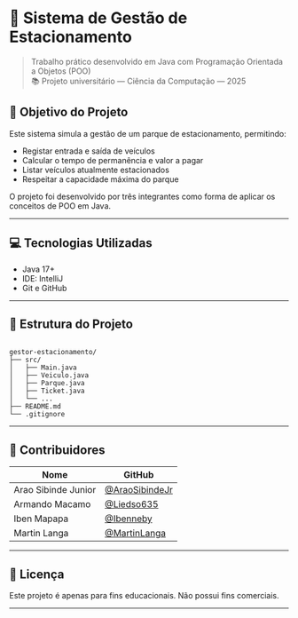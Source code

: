 # 🚗 Sistema de Gestão de Estacionamento

> Trabalho prático desenvolvido em Java com Programação Orientada a Objetos (POO)  
> 📚 Projeto universitário — Ciência da Computação — 2025  


## 🧠 Objetivo do Projeto

Este sistema simula a gestão de um parque de estacionamento, permitindo:
- Registar entrada e saída de veículos
- Calcular o tempo de permanência e valor a pagar
- Listar veículos atualmente estacionados
- Respeitar a capacidade máxima do parque

O projeto foi desenvolvido por três integrantes como forma de aplicar os conceitos de POO em Java.

---

## 💻 Tecnologias Utilizadas

- Java 17+
- IDE: IntelliJ 
- Git e GitHub

---

## 🧱 Estrutura do Projeto

```

gestor-estacionamento/
├── src/
│   ├── Main.java
│   ├── Veiculo.java
│   ├── Parque.java
│   ├── Ticket.java
│   └── ...
├── README.md
└── .gitignore

````

---


## 👥 Contribuidores

| Nome                | GitHub                                             |
|---------------------|----------------------------------------------------|
| Arao Sibinde Junior | [@AraoSibindeJr](https://github.com/AraoSibindeJr) |
| Armando Macamo      | [@Liedso635](https://github.com/Liedso635)         |
| Iben Mapapa         | [@Ibenneby](https://github.com/ibenneby)           |
| Martin Langa        | [@MartinLanga](https://github.com/elverolanga)     |
---

## 📝 Licença

Este projeto é apenas para fins educacionais.
Não possui fins comerciais.

---


